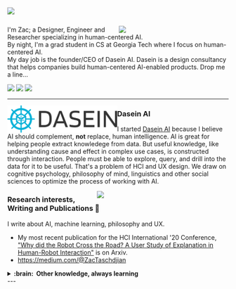 # [![](#)](#)

<p>
  <a href="#"><img width="250" align='right' src="#"></a>
</p>


I'm Zac; a Designer, Engineer and Researcher specializing in human-centered AI.  <br/> By night, I'm a grad student in CS at Georgia Tech where I focus on human-centered AI.  <br/> My day job is the founder/CEO of Dasein AI.  Dasein is a design consultancy that helps companies build human-centered AI-enabled products.  Drop me a line...

<p align='left'>
<a href="https://medium.com/@ZacTaschdjian"><img height="30" src="https://img.shields.io/badge/Medium-12100E?style=for-the-badge&logo=medium&logoColor=white"></a>
<a href="https://www.linkedin.com/in/taschdjian/"><img height="30" src="https://img.shields.io/badge/LinkedIn-0077B5?style=for-the-badge&logo=linkedin&logoColor=white"></a>
<a href="mailto:zac@sein.ai"><img height="30" src="https://img.shields.io/badge/ProtonMail-8B89CC?style=for-the-badge&logo=protonmail&logoColor=white"></a>
</p>


  ---
 
 <p>
  <img width="250" align='left' src="https://github.com/tasjian/tasjian/blob/main/logo.png?raw=true">
</p>
 
### Dasein AI

I started [Dasein AI](https://sein.ai) because I believe AI should complement, **not** replace, human intelligence.  AI is great for helping people extract knowledege from data.  But useful knowledge, like understanding cause and effect in complex use cases, is constructed through interaction.  People must be able to explore, query, and drill into the data for it to be useful.  That's a problem of HCI and UX design.  We draw on cognitive psychology, philosophy of mind, linguistics and other social sciences to optimize the process of working with AI.    

<p>
  <a href="#"><img width="300" align='right' src="#"></a>
</p>

### Research interests, Writing and Publications 🌱

I write about AI, machine learning, philosophy and UX.


- My most recent publication for the HCI International '20 Conference, ["Why did the Robot Cross the Road? A User Study of Explanation in Human-Robot Interaction"](https://arxiv.org/abs/2012.00078) is on Arxiv.
- https://medium.com/@ZacTaschdjian



<details>
  <summary><b>:brain: &nbsp;Other knowledge, always learning</b></summary>
  <br/>

![Kotlin](https://img.shields.io/badge/KOTLIN-0095D5.svg?&style=flat&logo=kotlin&logoColor=white)&nbsp;
</details>
---
